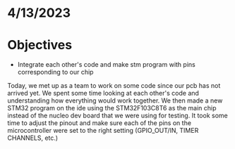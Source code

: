 # 4/13/2023
# Objectives
- Integrate each other's code and make stm program with pins corresponding to our chip

Today, we met up as a team to work on some code since our pcb has not arrived yet. We spent some time looking at each other's code and understanding how everything would work together. We then made a new STM32 program on the ide using the STM32F103C8T6 as the main chip instead of the nucleo dev board that we were using for testing. It took some time to adjust the pinout and make sure each of the pins on the microcontroller were set to the right setting (GPIO_OUT/IN, TIMER CHANNELS, etc.)